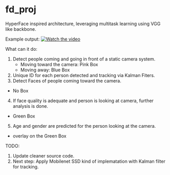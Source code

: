 # fd_proj
HyperFace inspired architecture, leveraging multitask learning using VGG like backbone.

Example output:
[![Watch the video](https://img.youtube.com/vi/PfGYhnt4HaI/hqdefault.jpg)](https://www.youtube.com/watch?v=PfGYhnt4HaI)

What can it do:
1. Detect people coming and going in front of a static camera system. 
   - Moving toward the camera: Pink Box
   - Moving away: Blue Box
2. Unique ID for each person detected and tracking via Kalman Fiters.
3. Detect Faces of people coming toward the camera.
  - No Box
4. If face quality is adequate and person is looking at camera, further analysis is done.
  - Green Box
5. Age and gender are predicted for the person looking at the camera.
  - overlay on the Green Box

TODO:
1. Update cleaner source code.
2. Next step: Apply Mobilenet SSD kind of implematation with Kalman filter for tracking.

